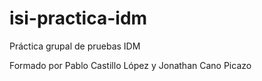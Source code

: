 # isi-practica-idm
Práctica grupal de pruebas IDM

Formado por Pablo Castillo López y Jonathan Cano Picazo
